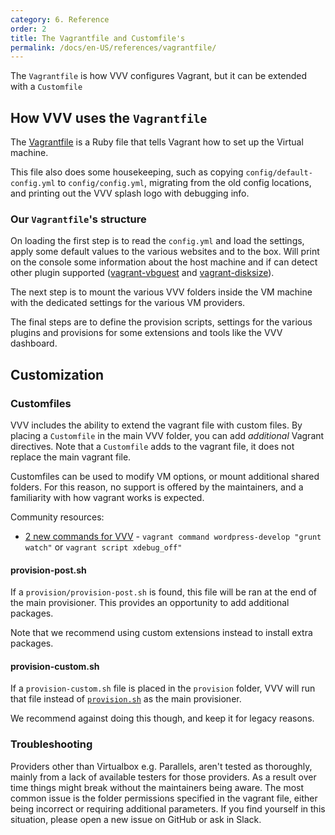 ```yaml
---
category: 6. Reference
order: 2
title: The Vagrantfile and Customfile's
permalink: /docs/en-US/references/vagrantfile/
---
```


The `Vagrantfile` is how VVV configures Vagrant, but it can be extended with a `Customfile`

## How VVV uses the `Vagrantfile`

The [Vagrantfile](https://www.vagrantup.com/docs/vagrantfile/) is a Ruby file that tells Vagrant how to set up the Virtual machine.

This file also does some housekeeping, such as copying `config/default-config.yml` to `config/config.yml`, migrating from the old config locations, and printing out the VVV splash logo with debugging info.

### Our `Vagrantfile`'s structure

On loading the first step is to read the `config.yml` and load the settings, apply some default values to the various websites and to the box. Will print on the console some information about the host machine and if can detect other plugin supported ([vagrant-vbguest](https://github.com/dotless-de/vagrant-vbguest) and [vagrant-disksize](https://github.com/sprotheroe/vagrant-disksize)).

The next step is to mount the various VVV folders inside the VM machine with the dedicated settings for the various VM providers.

The final steps are to define the provision scripts, settings for the various plugins and provisions for some extensions and tools like the VVV dashboard.

## Customization

### Customfiles

VVV includes the ability to extend the vagrant file with custom files. By placing a `Customfile` in the main VVV folder, you can add *additional* Vagrant directives. Note that a `Customfile` adds to the vagrant file, it does not replace the main vagrant file.

Customfiles can be used to modify VM options, or mount additional shared folders. For this reason, no support is offered by the maintainers, and a familiarity with how vagrant works is expected.

Community resources:

* [2 new commands for VVV](https://gist.github.com/Mte90/9810f7c2775f1fd79ee049b3d259dff0) - `vagrant command wordpress-develop "grunt watch"` or `vagrant script xdebug_off"`

#### provision-post.sh

If a `provision/provision-post.sh` is found, this file will be ran at the end of the main provisioner. This provides an opportunity to add additional packages.

Note that we recommend using custom extensions instead to install extra packages.

#### provision-custom.sh

If a `provision-custom.sh` file is placed in the `provision` folder, VVV will run that file instead of [`provision.sh`](https://github.com/Varying-Vagrant-Vagrants/VVV/blob/develop/provision/provision.sh) as the main provisioner.

We recommend against doing this though, and keep it for legacy reasons.

### Troubleshooting

Providers other than Virtualbox e.g. Parallels, aren't tested as thoroughly, mainly from a lack of available testers for those providers. As a result over time things might break without the maintainers being aware. The most common issue is the folder permissions specified in the vagrant file, either being incorrect or requiring additional parameters. If you find yourself in this situation, please open a new issue on GitHub or ask in Slack.
